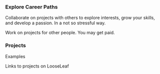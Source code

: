 ### Explore Career Paths

Collaborate on projects with others to explore interests, grow your skills, and develop a passion. In a not so stressful way.

Work on projects for other people. You may get paid.

### Projects

Examples

Links to projects on LooseLeaf

